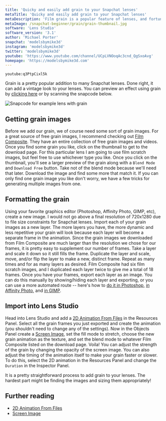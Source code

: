 ```yaml
---
title: 'Quicky and easily add grain to your Snapchat lenses'
metaTitle: 'Quicky and easily add grain to your Snapchat lenses'
metaDescription: 'Film grain is a popular feature of lenses, and fortunately it is easy to add to your own.'
metaImage: /snapchat-beginner/grain/grain-thumbnail.jpg
software: 'Lens Studio'
software_version: '3.1'
author: 'Michael Porter'
snapchat: 'modelsbymike3d'
instagram: 'modelsbymike3d'
twitter: 'modelsbymike3d'
youtube: 'https://www.youtube.com/channel/UCpLVNOoqAc3cnd_QgSxoAvg'
homepage: 'https://modelsbymike3d.com'
---
```


`youtube:q3PtpCixl5k`

Grain is a pretty popular addition to many Snapchat lenses. Done right, it can add a vintage look to your lenses. You can preview an effect using grain by [clicking here](https://www.snapchat.com/unlock/?type=SNAPCODE&uuid=9bbc641deec14df1a21c9f170b11ce04&metadata=01) or by scanning the snapcode below.

![Snapcode for example lens with grain](../../snapchat-beginner/grain/snapcode.png)

## Getting grain images

Before we add our grain, we of course need some sort of grain images. For a great source of free grain images, I recommend checking out [Film Composite](https://www.filmcomposite.com/free-film-assets). They have an entire collection of free grain images and videos. Once you find some grain you like, click on the thumbnail to get to the download page. For this particular lens I am going to use film scratch images, but feel free to use whichever type you like. Once you click on the thumbnail, you'll see a larger preview of the grain along with a `Blend Mode` and `Download Free` button. Take not of the blend mode because we'll need that later. Download the image and find some more that match it. If you can only find one grain image you like don't worry, we have a few tricks for generating multiple images from one.

## Formatting the grain

Using your favorite graphics editor (Photoshop, Affinity Photo, GIMP, etc), create a new image. I would not go above a final resolution of 720x1280 due to file size constraints for Snapchat lenses. Import each of your grain images as a new layer. The more layers you have, the more dynamic and less repetitive your grain will look because each layer will become a separate frame in the animation. Since the grain images we downloaded from Film Composite are much larger than the resolution we chose for our frames, it is pretty easy to supplement our number of frames. Take a layer and scale it down so it still fills the frame. Duplicate the layer and scale, move, and/or flip the layer to make a new, distinct frame. Repeat as many times and for as many layers as desired. Film Composite had six film scratch images, and I duplicated each layer twice to give me a total of 18 frames. Once you have your frames, export each layer as an image. You can do this manually by showing/hiding each layer and exporting, or you can use a more automated route -- here's how to [do it in Photoshop](https://helpx.adobe.com/photoshop/using/export-artboards-layers.html), [in Affinity Photo](https://affinity.help/designer/en-US.lproj/index.html?page=pages/ExportPersona/exportPersona.html?title=Exporting%20using%20Export%20Persona), and [in GIMP](https://khalim19.github.io/gimp-plugin-export-layers/).

## Import into Lens Studio

Head into Lens Studio and add a [2D Animation From Files](https://lensstudio.snapchat.com/guides/2d/2d-animation/) in the Resources Panel. Select all the grain frames you just exported and create the animation (you shouldn't need to change any of the settings). Now in the Objects Panel create a [Screen Image](https://lensstudio.snapchat.com/guides/2d/image/), set the fill mode to stretch, choose the new grain animation as the texture, and set the blend mode to whatever Film Composite listed on the download page. Voila! You can adjust the strength of the grain by changing the opacity of the screen image. You can also adjust the timing of the animation itself to make your grain faster or slower. To do this, select the 2D animation in the Resources Panel and change the `Duration` in the Inspector Panel.

It is a pretty straightforward process to add grain to your lenses. The hardest part might be finding the images and sizing them appropriately!

## Further reading

- [2D Animation From Files](https://lensstudio.snapchat.com/guides/2d/2d-animation/)
- [Screen Image](https://lensstudio.snapchat.com/guides/2d/image/)
